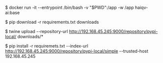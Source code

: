 $ docker run -it --entrypoint /bin/bash -v "$PWD":/app -w /app haiqv-ai:base

$  pip download -r requirements.txt downloads

$ twine upload --repository-url http://192.168.45.245:9000/repository/pypi-local/ downloads/*

$ pip install -r requiremets.txt --index-url http://192.168.45.245:9000/repository/pypi-local/simple --trusted-host 192.168.45.245
